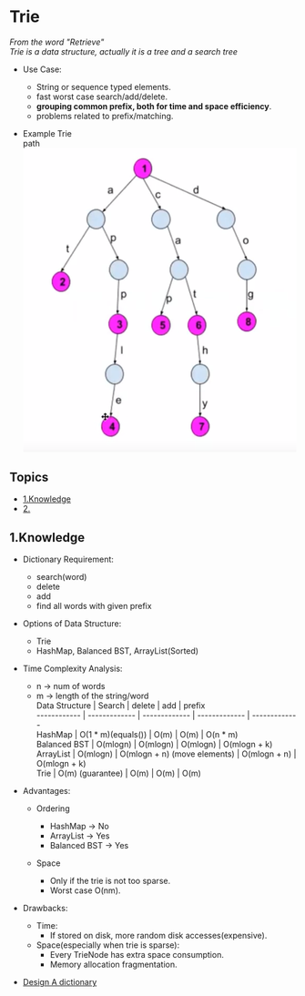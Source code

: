 # Trie
*From the word "Retrieve"*       
*Trie is a data structure, actually it is a tree and a search tree*   

- Use Case:    
   - String or sequence typed elements.    
   - fast worst case search/add/delete.   
   - **grouping common prefix, both for time and space efficiency**.   
   - problems related to prefix/matching.     

- Example Trie    
path    
![Trie Example](/images/trie.png)       

## Topics
* [1.Knowledge](#1)      
* [2.]()

## 1.Knowledge    




- Dictionary Requirement:      
   - search(word)    
   - delete   
   - add   
   - find all words with given prefix    

- Options of Data Structure:      
   - Trie   
   - HashMap, Balanced BST, ArrayList(Sorted)   

- Time Complexity Analysis:    
   - n -> num of words     
   - m -> length of the string/word    
Data Structure | Search | delete | add | prefix   
------------ | ------------- | ------------- | ------------- | -------------    
HashMap | O(1 * m)(equals()) |  O(m) | O(m) | O(n * m)    
Balanced BST | O(mlogn) | O(mlogn) | O(mlogn) | O(mlogn + k)     
ArrayList | O(mlogn) | O(mlogn + n) (move elements) | O(mlogn + n) | O(mlogn + k)    
Trie | O(m) (guarantee) | O(m) | O(m) | O(m)    

- Advantages:    
   - Ordering     
      - HashMap -> No
      - ArrayList -> Yes
      - Balanced BST -> Yes

   - Space  
      - Only if the trie is not too sparse.     
      - Worst case O(nm).    

- Drawbacks:    
   - Time:   
      - If stored on disk, more random disk accesses(expensive).   
   - Space(especially when trie is sparse):    
      - Every TrieNode has extra space consumption.  
      - Memory allocation fragmentation.   








* [Design A dictionary]()   

   








